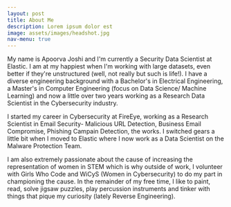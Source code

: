 ```yaml
---
layout: post
title: About Me
description: Lorem ipsum dolor est
image: assets/images/headshot.jpg
nav-menu: true
---
```


My name is Apoorva Joshi and I'm currently a Security Data Scientist at Elastic. I am at my happiest when I'm working with large datasets, even better if they're unstructured (well, not really but such is life!). I have a diverse engineering background with a Bachelor's in Electrical Engineering, a Master's in Computer Engineering (focus on Data Science/ Machine Learning) and now a little over two years working as a Research Data Scientist in the Cybersecurity industry.

I started my career in Cybersecurity at FireEye, working as a Research Scientist in Email Security- Malicious URL Detection, Business Email Compromise, Phishing Campain Detection, the works. I switched gears a little bit when I moved to Elastic where I now work as a Data Scientist on the Malware Protection Team.

I am also extremely passionate about the cause of increasing the representation of women in STEM which is why outside of work, I volunteer with Girls Who Code and WiCyS (Women in Cybersecurity) to do my part in championing the cause. In the remainder of my free time, I like to paint, read, solve jigsaw puzzles, play percussion instruments and tinker with things that pique my curiosity (lately Reverse Engineering).